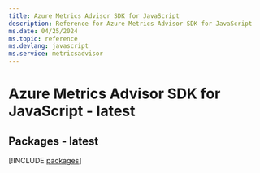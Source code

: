 ```yaml
---
title: Azure Metrics Advisor SDK for JavaScript
description: Reference for Azure Metrics Advisor SDK for JavaScript
ms.date: 04/25/2024
ms.topic: reference
ms.devlang: javascript
ms.service: metricsadvisor
---
```

# Azure Metrics Advisor SDK for JavaScript - latest
## Packages - latest
[!INCLUDE [packages](metrics-advisor-index.md)]